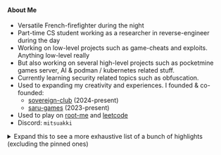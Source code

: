 #### About Me

* Versatile French-firefighter during the night
* Part-time CS student working as a researcher in reverse-engineer during the day
* Working on low-level projects such as game-cheats and exploits. Anything low-level really
* But also working on several high-level projects such as pocketmine games server, AI & podman / kubernetes related stuff.
* Currently learning security related topics such as obfuscation.
* Used to expanding my creativity and experiences. I founded & co-founded:
  * [sovereign-club](https://github.com/sovereign-club) (2024-present)
  * [saru-games](https://github.com/saruMC) (2023-present)
* Used to play on [root-me](https://root-me.org/mitsuakki) and [leetcode](https://leetcode.com/u/aldauge/)
* Discord: `mitsuakki`

<details>
    <summary>Expand this to see a more exhaustive list of a bunch of highlights (excluding the pinned ones)</summary>
</details>
